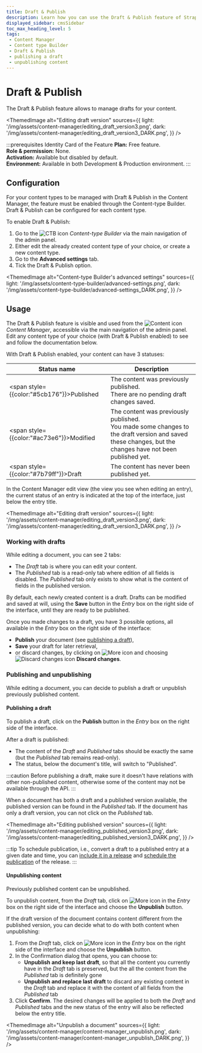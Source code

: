 ```yaml
---
title: Draft & Publish
description: Learn how you can use the Draft & Publish feature of Strapi 5 to manage drafts for content.
displayed_sidebar: cmsSidebar
toc_max_heading_level: 5
tags:
 - Content Manager
 - Content type Builder
 - Draft & Publish
 - publishing a draft
 - unpublishing content
---
```


# Draft & Publish

The Draft & Publish feature allows to manage drafts for your content.

<ThemedImage
  alt="Editing draft version"
  sources={{
    light: '/img/assets/content-manager/editing_draft_version3.png',
    dark: '/img/assets/content-manager/editing_draft_version3_DARK.png',
  }}
/>

<!-- Gif for each feature intro? Interactive demo showcase? -->

:::prerequisites Identity Card of the Feature
<Icon name="credit-card"/> **Plan:** Free feature. <br/>
<Icon name="user"/> **Role & permission:** None. <br/>
<Icon name="toggle-left"/> **Activation:** Available but disabled by default. <br/>
<Icon name="laptop"/> **Environment:** Available in both Development & Production environment.
:::

## Configuration

For your content types to be managed with Draft & Publish in the Content Manager, the feature must be enabled through the Content-type Builder. Draft & Publish can be configured for each content type.

To enable Draft & Publish:

1. Go to the ![CTB icon](/img/assets/icons/v5/Layout.svg) _Content-type Builder_ via the main navigation of the admin panel.
2. Either edit the already created content type of your choice, or create a new content type.
3. Go to the **Advanced settings** tab.
4. Tick the Draft & Publish option.

<ThemedImage
  alt="Content-type Builder's advanced settings"
  sources={{
    light: '/img/assets/content-type-builder/advanced-settings.png',
    dark: '/img/assets/content-type-builder/advanced-settings_DARK.png',
  }}
/>

## Usage

The Draft & Publish feature is visible and used from the ![Content icon](/img/assets/icons/v5/Feather.svg) *Content Manager*, accessible via the main navigation of the admin panel. Edit any content type of your choice (with Draft & Publish enabled) to see and follow the documentation below.

With Draft & Publish enabled, your content can have 3 statuses:

| Status name | Description |
|------------|--------------|
| <span style={{color:"#5cb176"}}>Published</span> | The content was previously published.<br/>There are no pending draft changes saved. |
| <span style={{color:"#ac73e6"}}>Modified</span> | The content was previously published.<br/>You made some changes to the draft version and saved these changes, but the changes have not been published yet. |
| <span style={{color:"#7b79ff"}}>Draft</span> | The content has never been published yet. |
  
In the Content Manager edit view (the view you see when editing an entry), the current status of an entry is indicated at the top of the interface, just below the entry title.

<ThemedImage
  alt="Editing draft version"
  sources={{
    light: '/img/assets/content-manager/editing_draft_version3.png',
    dark: '/img/assets/content-manager/editing_draft_version3_DARK.png',
  }}
/>

### Working with drafts

While editing a document, you can see 2 tabs:

- The _Draft_ tab is where you can edit your content.
- The _Published_ tab is a read-only tab where edition of all fields is disabled. The _Published_ tab only exists to show what is the content of fields in the published version.

By default, each newly created content is a draft. Drafts can be modified and saved at will, using the **Save** button in the _Entry_ box on the right side of the interface, until they are ready to be published.

Once you made changes to a draft, you have 3 possible options, all available in the _Entry_ box on the right side of the interface:
- **Publish** your document (see [publishing a draft](#publishing-a-draft)),
- **Save** your draft for later retrieval,
- or discard changes, by clicking on ![More icon](/img/assets/icons/v5/More.svg) and choosing ![Discard changes icon](/img/assets/icons/v5/CrossCircle.svg) **Discard changes**.

### Publishing and unpublishing

While editing a document, you can decide to publish a draft or unpublish previously published content.

#### Publishing a draft

To publish a draft, click on the **Publish** button in the _Entry_ box on the right side of the interface.

After a draft is published:

- The content of the _Draft_ and _Published_ tabs should be exactly the same (but the _Published_ tab remains read-only).
- The status, below the document's title, will switch to "Published".

:::caution
Before publishing a draft, make sure it doesn't have relations with other non-published content, otherwise some of the content may not be available through the API.
:::

When a document has both a draft and a published version available, the published version can be found in the _Published_ tab. If the document has only a draft version, you can not click on the _Published_ tab.

<ThemedImage
  alt="Editing published version"
  sources={{
    light: '/img/assets/content-manager/editing_published_version3.png',
    dark: '/img/assets/content-manager/editing_published_version3_DARK.png',
  }}
/>

:::tip
To schedule publication, i.e., convert a draft to a published entry at a given date and time, you can [include it in a release](/user-docs/content-manager/adding-content-to-releases) and [schedule the publication](/user-docs/releases/creating-a-release) of the release.
:::

#### Unpublishing content

Previously published content can be unpublished.

To unpublish content,  from the _Draft_ tab, click on ![More icon](/img/assets/icons/v5/More.svg) in the _Entry_ box on the right side of the interface and choose the **Unpublish** button.

If the draft version of the document contains content different from the published version, you can decide what to do with both content when unpublishing:

1. From the _Draft_ tab, click on ![More icon](/img/assets/icons/v5/More.svg) in the _Entry_ box on the right side of the interface and choose the **Unpublish** button.
2. In the Confirmation dialog that opens, you can choose to:
    - **Unpublish and keep last draft**, so that all the content you currently have in the _Draft_ tab is preserved, but the all the content from the _Published_ tab is definitely gone
    - **Unpublish and replace last draft** to discard any existing content in the _Draft_ tab and replace it with the content of all fields from the _Published_ tab
3. Click **Confirm**. The desired changes will be applied to both the _Draft_ and _Published_ tabs and the new status of the entry will also be reflected below the entry title.

<ThemedImage
  alt="Unpublish a document"
  sources={{
    light: '/img/assets/content-manager/content-manager_unpublish.png',
    dark: '/img/assets/content-manager/content-manager_unpublish_DARK.png',
  }}
/>
